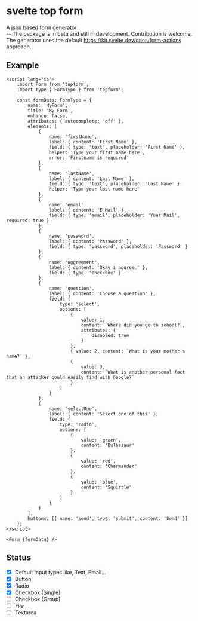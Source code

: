 # svelte top form

A json based form generator <br />
-- The package is in beta and still in development. Contribution is welcome.
The generator uses the default https://kit.svelte.dev/docs/form-actions approach.

## Example

```svelte
<script lang="ts">
	import Form from 'topform';
	import type { FormType } from 'topform';

	const formData: FormType = {
		name: 'MyForm',
		title: 'My Form',
		enhance: false,
		attributes: { autocomplete: 'off' },
		elements: [
			{
				name: 'firstName',
				label: { content: 'First Name' },
				field: { type: 'text', placeholder: 'First Name' },
				helper: 'Type your first name here',
				error: 'Firstname is required'
			},
			{
				name: 'lastName',
				label: { content: 'Last Name' },
				field: { type: 'text', placeholder: 'Last Name' },
				helper: 'Type your last name here'
			},
			{
				name: 'email',
				label: { content: 'E-Mail' },
				field: { type: 'email', placeholder: 'Your Mail', required: true }
			},
			{
				name: 'password',
				label: { content: 'Password' },
				field: { type: 'password', placeholder: 'Password' }
			},
			{
				name: 'aggreement',
				label: { content: 'Okay i aggree.' },
				field: { type: 'checkbox' }
			},
			{
				name: 'question',
				label: { content: 'Choose a question' },
				field: {
					type: 'select',
					options: [
						{
							value: 1,
							content: `Where did you go to school?`,
							attributes: {
								disabled: true
							}
						},
						{ value: 2, content: `What is your mother's name?` },
						{
							value: 3,
							content: `What is another personal fact that an attacker could easily find with Google?`
						}
					]
				}
			},
			{
				name: 'selectOne',
				label: { content: 'Select one of this' },
				field: {
					type: 'radio',
					options: [
						{
							value: 'green',
							content: 'Bulbasaur'
						},
						{
							value: 'red',
							content: 'Charmander'
						},
						{
							value: 'blue',
							content: 'Squirtle'
						}
					]
				}
			}
		],
		buttons: [{ name: 'send', type: 'submit', content: 'Send' }]
	};
</script>

<Form {formData} />
```

## Status

- [x] Default Input types like, Text, Email...
- [x] Button
- [x] Radio
- [x] Checkbox (Single)
- [ ] Checkbox (Group)
- [ ] File
- [ ] Textarea
